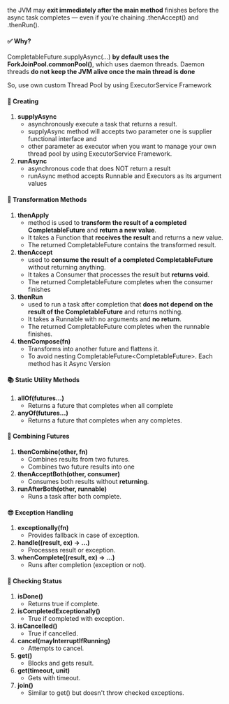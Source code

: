 the JVM may **exit immediately after the main method** finishes before the async task completes — even if you’re chaining .thenAccept() and .thenRun().

#### ✅ Why?

CompletableFuture.supplyAsync(...) **by default uses the ForkJoinPool.commonPool()**, which uses daemon threads. 
Daemon threads **do not keep the JVM alive once the main thread is done**

So, use own custom Thread Pool by using ExecutorService Framework

#### 🔧 Creating

1. **supplyAsync**  
      * asynchronously execute a task that returns a result.
      * supplyAsync method will accepts two parameter one is supplier functional interface and  
      * other parameter as executor when you want to manage your own thread pool by using ExecutorService Framework.
2.   **runAsync** 
      * asynchronous code that does NOT return a result
      * runAsync method accepts Runnable and Executors as its argument values
     
#### 🔄 Transformation Methods

1. **thenApply**
      * method is used to **transform the result of a completed CompletableFuture** and **return a new value**. 
      * It takes a Function that **receives the result** and returns a new value. 
      * The returned CompletableFuture contains the transformed result.
2. **thenAccept**
      * used to **consume the result of a completed CompletableFuture** without returning anything.
      * It takes a Consumer that processes the result but **returns void**.
      * The returned CompletableFuture<Void> completes when the consumer finishes
3.  **thenRun**
      * used to run a task after completion that **does not depend on the result of the CompletableFuture** and returns nothing.
      * It takes a Runnable with no arguments and **no return**.
      * The returned CompletableFuture<Void> completes when the runnable finishes.
4.   **thenCompose(fn)**
      * Transforms into another future and flattens it.
      * To avoid nesting CompletableFuture<CompletableFuture<T>>.
Each method has it Async Version

#### 📚 Static Utility Methods
1. **allOf(futures...)**
      * Returns a future that completes when all complete
2. **anyOf(futures...)**
      * Returns a future that completes when any completes.

#### 🔗 Combining Futures
1.  **thenCombine(other, fn)**
      * Combines results from two futures.
      * Combines two future results into one
2.  **thenAcceptBoth(other, consumer)**
      * Consumes both results without **returning**.
3.   **runAfterBoth(other, runnable)**
      * Runs a task after both complete.

#### 😎 Exception Handling
1.  **exceptionally(fn)**
      * Provides fallback in case of exception.
2.  **handle((result, ex) -> ...)**
      * Processes result or exception.
3.   **whenComplete((result, ex) -> ...)**
      * Runs after completion (exception or not).


#### 🧪 Checking Status
1.  **isDone()**
      * Returns true if complete. 
2.  **isCompletedExceptionally()**
      * True if completed with exception.
3.  **isCancelled()**
      * True if cancelled.
4.  **cancel(mayInterruptIfRunning)**
      * Attempts to cancel.
5.  **get()**
      * Blocks and gets result.
6.  **get(timeout, unit)**
      * Gets with timeout.
7.   **join()**
      * Similar to get() but doesn't throw checked exceptions.